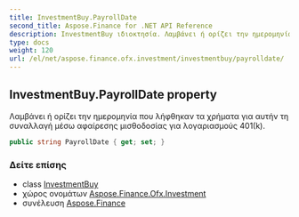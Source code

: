 ```yaml
---
title: InvestmentBuy.PayrollDate
second_title: Aspose.Finance for .NET API Reference
description: InvestmentBuy ιδιοκτησία. Λαμβάνει ή ορίζει την ημερομηνία που λήφθηκαν τα χρήματα για αυτήν τη συναλλαγή μέσω αφαίρεσης μισθοδοσίας για λογαριασμούς 401k.
type: docs
weight: 120
url: /el/net/aspose.finance.ofx.investment/investmentbuy/payrolldate/
---
```

## InvestmentBuy.PayrollDate property

Λαμβάνει ή ορίζει την ημερομηνία που λήφθηκαν τα χρήματα για αυτήν τη συναλλαγή μέσω αφαίρεσης μισθοδοσίας για λογαριασμούς 401(k).

```csharp
public string PayrollDate { get; set; }
```

### Δείτε επίσης

* class [InvestmentBuy](../)
* χώρος ονομάτων [Aspose.Finance.Ofx.Investment](../../investmentbuy/)
* συνέλευση [Aspose.Finance](../../../)


